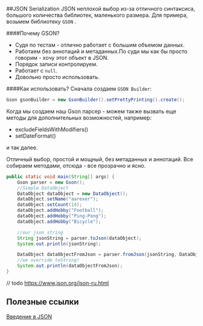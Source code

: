 ##JSON Serialization
JSON неплохой выбор из-за отличного синтаксиса, большого количества библиотек, маленького размера.
Для примера, возьмем библиотеку `GSON` .

####Почему GSON?
* Судя по тестам - отлично работает с большим объемом данных.
* Работаем без аннотаций и метаданных.По суди мы как бы просто говорим - хочу этот объект в JSON.
* Порядок записи контролируем.
* Работает с `null`.
* Довольно просто использовать.

####Как использовать?
Сначала создаем `GSON Builder`:
```java
Gson gsonBuilder = new GsonBuilder().setPrettyPrinting().create();
```
Когда мы создаем наш Gson парсер - можем также вызвать еще методы для дополнительных возможностей, например:
* excludeFieldsWithModifiers()
* setDateFormat()

и так далее.

Отличный выбор, простой и мощный, без метаданных и аннотаций.
Все собираем методами, отсюда - все прозрачно и ясно.

```java
public static void main(String[] args) {
    Gson parser = new Gson();
    //Simple DataObject
    DataObject dataObject = new DataObject();
    dataObject.setName("aarexer");
    dataObject.setCount(14);
    dataObject.addHobby("Football");
    dataObject.addHobby("Ping-Pong");
    dataObject.addHobby("Bicycle");

    //our json string
    String jsonString = parser.toJson(dataObject);
    System.out.println(jsonString);

    DataObject dataObjectFromJson = parser.fromJson(jsonString, DataObject.class);
    //we override toString!
    System.out.println(dataObjectFromJson);
}
```

// todo https://www.json.org/json-ru.html

## Полезные ссылки

[Введение в JSON](https://www.json.org/json-ru.html)